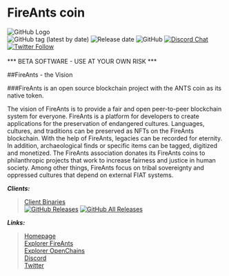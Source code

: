 # FireAnts coin

![GitHub Logo](http://explorer.fireants.online/images/logo.png) </br>
![GitHub tag (latest by date)](https://img.shields.io/github/v/tag/hgr3dsm/Fireants-Source?label=latest%20version) 
![Release date](https://img.shields.io/github/release-date/hgr3dsm/Fireants-Source) 
![GitHub](https://img.shields.io/github/license/hgr3dsm/Fireants-Source) 
[![Discord Chat](https://img.shields.io/discord/561164955924037637.svg?logo=discord)](https://discord.gg/6Tjbah4Z8t) 
[![Twitter Follow](https://img.shields.io/twitter/follow/FireantsT?style=flat)](https://twitter.com/FireantsT)
</br></br>
*** BETA SOFTWARE - USE AT YOUR OWN RISK ***


##FireAnts - the Vision

###FireAnts is an open source blockchain project with the ANTS coin as its native token.

The vision of FireAnts is to provide a fair and open peer-to-peer blockchain system for everyone. 
FireAnts is a platform for developers to create applications for the preservation of endangered cultures. Languages,
 cultures, and traditions can be preserved as NFTs on the FireAnts blockchain. With the help of FireAnts, legacies can be recorded for eternity.
In addition, archaeological finds or specific items can be tagged, digitized and monetized.
The FireAnts association donates its FireAnts coins to philanthropic projects that work to increase fairness and justice in human society.
Among other things, FireAnts focus on tribal sovereignty and oppressed cultures that depend on external FIAT systems.

***Clients:***
> [Client Binaries](https://github.com/hgr3dsm/Fireants-Source/releases/latest)<br>
> [![GitHub Releases](https://img.shields.io/github/downloads/hgr3dsm/Fireants-Source/latest/total)](https://github.com/hgr3dsm/Fireants-Source/releases/latest) [![GitHub All Releases](https://img.shields.io/github/downloads/hgr3dsm/Fireants-Source/total?label=downloads%40all%20releases)](https://github.com/hgr3dsm/Fireants-Source/releases)<br>

***Links:***
> [Homepage](https://bare.network)<br>
> [Explorer FireAnts](http://explorer.fireants.online/)<br>
> [Explorer OpenChains](https://openchains.info/coin/fireants/blocks)</br>
> [Discord](https://discord.gg/6Tjbah4Z8t)<br>
> [Twitter](https://twitter.com/FireantsT)<br>